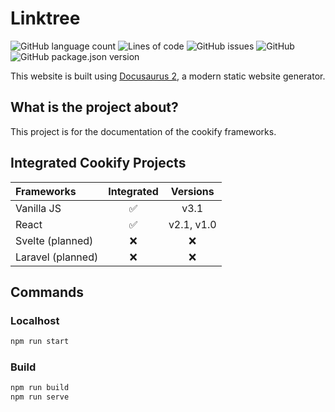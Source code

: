 # Linktree
![GitHub language count](https://img.shields.io/github/languages/count/jersyfi/cookify-docs)
![Lines of code](https://img.shields.io/tokei/lines/github/jersyfi/cookify-docs)
![GitHub issues](https://img.shields.io/github/issues-raw/jersyfi/cookify-docs)
![GitHub](https://img.shields.io/github/license/jersyfi/cookify-docs)
![GitHub package.json version](https://img.shields.io/github/package-json/v/jersyfi/cookify-docs)

This website is built using [Docusaurus 2](https://docusaurus.io/), a modern static website generator.

## What is the project about?
This project is for the documentation of the cookify frameworks.

## Integrated Cookify Projects

| Frameworks        | Integrated | Versions |
| :---              | :---: | :---: |
| Vanilla JS        | ✅ | v3.1 |
| React             | ✅ | v2.1, v1.0 |
| Svelte (planned)  | ❌ | ❌ |
| Laravel (planned) | ❌ | ❌ |

## Commands

### Localhost

```bash
npm run start
```

### Build

```bash
npm run build
npm run serve
```
